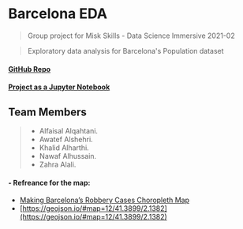 Barcelona EDA
======================================

> Group project for Misk Skills - Data Science Immersive 2021-02 

> Exploratory data analysis for Barcelona's Population dataset 

#### [GitHub Repo](https://github.com/AlfaisalGassim/Barcelona_EDA)  
#### [Project as a Jupyter Notebook ](https://alfaisalgassim.github.io/Barcelona_EDA/BarcelonaFINAL.html)


## Team Members
> * Alfaisal Alqahtani.
> * Awatef Alshehri.
> * Khalid Alharthi.
> * Nawaf Alhussain.
> * Zahra Alali.


#### - Refreance for the map: 
- [Making Barcelona’s Robbery Cases Choropleth Map](https://franherreragon.medium.com/making-barcelonas-robbery-cases-choropleth-map-71f1bd406dfc)
- [https://geojson.io/#map=12/41.3899/2.1382](https://geojson.io/#map=12/41.3899/2.1382)
